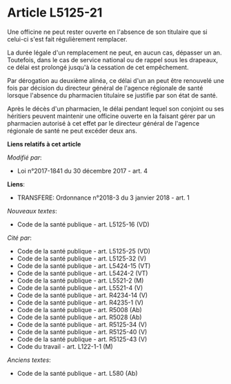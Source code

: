 # Article L5125-21

Une officine ne peut rester ouverte en l'absence de son titulaire que si celui-ci s'est fait régulièrement remplacer.

La durée légale d'un remplacement ne peut, en aucun cas, dépasser un an. Toutefois, dans le cas de service national ou de
rappel sous les drapeaux, ce délai est prolongé jusqu'à la cessation de cet empêchement.

Par dérogation au deuxième alinéa, ce délai d'un an peut être renouvelé une fois par décision du directeur général de
l'agence régionale de santé lorsque l'absence du pharmacien titulaire se justifie par son état de santé.

Après le décès d'un pharmacien, le délai pendant lequel son conjoint ou ses héritiers peuvent maintenir une officine ouverte
en la faisant gérer par un pharmacien autorisé à cet effet par le directeur général de l'agence régionale de santé ne peut
excéder deux ans.

**Liens relatifs à cet article**

_Modifié par_:

  - Loi n°2017-1841 du 30 décembre 2017 - art. 4

**Liens**:

  - TRANSFERE: Ordonnance n°2018-3 du 3 janvier 2018 - art. 1

_Nouveaux textes_:

  - Code de la santé publique - art. L5125-16 (VD)

_Cité par_:

  - Code de la santé publique - art. L5125-25 (VD)
  - Code de la santé publique - art. L5125-32 (V)
  - Code de la santé publique - art. L5424-15 (VT)
  - Code de la santé publique - art. L5424-2 (VT)
  - Code de la santé publique - art. L5521-2 (M)
  - Code de la santé publique - art. L5521-4 (V)
  - Code de la santé publique - art. R4234-14 (V)
  - Code de la santé publique - art. R4235-1 (V)
  - Code de la santé publique - art. R5008 (Ab)
  - Code de la santé publique - art. R5028 (Ab)
  - Code de la santé publique - art. R5125-34 (V)
  - Code de la santé publique - art. R5125-40 (V)
  - Code de la santé publique - art. R5125-43 (V)
  - Code du travail - art. L122-1-1 (M)

_Anciens textes_:

  - Code de la santé publique - art. L580 (Ab)
